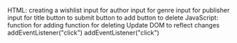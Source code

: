 HTML:
    creating a wishlist
         input for author
         input for genre
        input for publisher
        input for title
        button to submit
        button to add
        button to delete
JavaScript:
    function for adding
    function for deleting
Update DOM to reflect changes
        addEventListener("click")
        addEventListener("click")